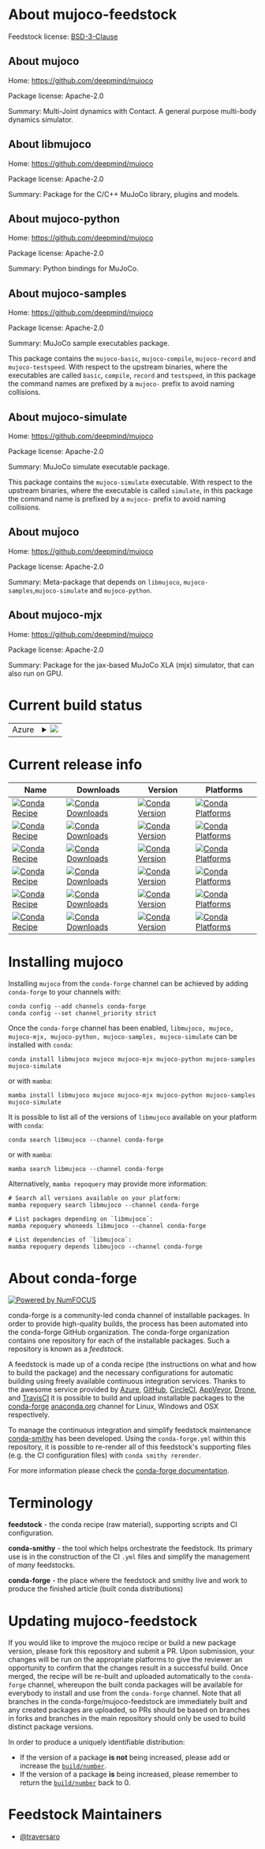 About mujoco-feedstock
======================

Feedstock license: [BSD-3-Clause](https://github.com/conda-forge/mujoco-feedstock/blob/main/LICENSE.txt)


About mujoco
------------

Home: https://github.com/deepmind/mujoco

Package license: Apache-2.0

Summary: Multi-Joint dynamics with Contact. A general purpose multi-body dynamics simulator.

About libmujoco
---------------

Home: https://github.com/deepmind/mujoco

Package license: Apache-2.0

Summary: Package for the C/C++ MuJoCo library, plugins and models.

About mujoco-python
-------------------

Home: https://github.com/deepmind/mujoco

Package license: Apache-2.0

Summary: Python bindings for MuJoCo.

About mujoco-samples
--------------------

Home: https://github.com/deepmind/mujoco

Package license: Apache-2.0

Summary: MuJoCo sample executables package.

This package contains the `mujoco-basic`, `mujoco-compile`, `mujoco-record` and `mujoco-testspeed`.
With respect to the upstream binaries, where the executables are called `basic`, `compile`, `record` and `testspeed`,
in this package the command names are prefixed by a `mujoco-` prefix to avoid naming collisions.


About mujoco-simulate
---------------------

Home: https://github.com/deepmind/mujoco

Package license: Apache-2.0

Summary: MuJoCo simulate executable package.

This package contains the `mujoco-simulate` executable.
With respect to the upstream binaries, where the executable is called `simulate`,
in this package the command name is prefixed by a `mujoco-` prefix to avoid naming collisions.


About mujoco
------------

Home: https://github.com/deepmind/mujoco

Package license: Apache-2.0

Summary: Meta-package that depends on `libmujoco`, `mujoco-samples`,`mujoco-simulate` and `mujoco-python`.

About mujoco-mjx
----------------

Home: https://github.com/deepmind/mujoco

Package license: Apache-2.0

Summary: Package for the jax-based MuJoCo XLA (mjx) simulator, that can also run on GPU.

Current build status
====================


<table>
    
  <tr>
    <td>Azure</td>
    <td>
      <details>
        <summary>
          <a href="https://dev.azure.com/conda-forge/feedstock-builds/_build/latest?definitionId=16475&branchName=main">
            <img src="https://dev.azure.com/conda-forge/feedstock-builds/_apis/build/status/mujoco-feedstock?branchName=main">
          </a>
        </summary>
        <table>
          <thead><tr><th>Variant</th><th>Status</th></tr></thead>
          <tbody><tr>
              <td>linux_64_python3.10.____cpython</td>
              <td>
                <a href="https://dev.azure.com/conda-forge/feedstock-builds/_build/latest?definitionId=16475&branchName=main">
                  <img src="https://dev.azure.com/conda-forge/feedstock-builds/_apis/build/status/mujoco-feedstock?branchName=main&jobName=linux&configuration=linux%20linux_64_python3.10.____cpython" alt="variant">
                </a>
              </td>
            </tr><tr>
              <td>linux_64_python3.11.____cpython</td>
              <td>
                <a href="https://dev.azure.com/conda-forge/feedstock-builds/_build/latest?definitionId=16475&branchName=main">
                  <img src="https://dev.azure.com/conda-forge/feedstock-builds/_apis/build/status/mujoco-feedstock?branchName=main&jobName=linux&configuration=linux%20linux_64_python3.11.____cpython" alt="variant">
                </a>
              </td>
            </tr><tr>
              <td>linux_64_python3.12.____cpython</td>
              <td>
                <a href="https://dev.azure.com/conda-forge/feedstock-builds/_build/latest?definitionId=16475&branchName=main">
                  <img src="https://dev.azure.com/conda-forge/feedstock-builds/_apis/build/status/mujoco-feedstock?branchName=main&jobName=linux&configuration=linux%20linux_64_python3.12.____cpython" alt="variant">
                </a>
              </td>
            </tr><tr>
              <td>linux_64_python3.13.____cp313</td>
              <td>
                <a href="https://dev.azure.com/conda-forge/feedstock-builds/_build/latest?definitionId=16475&branchName=main">
                  <img src="https://dev.azure.com/conda-forge/feedstock-builds/_apis/build/status/mujoco-feedstock?branchName=main&jobName=linux&configuration=linux%20linux_64_python3.13.____cp313" alt="variant">
                </a>
              </td>
            </tr><tr>
              <td>linux_64_python3.9.____cpython</td>
              <td>
                <a href="https://dev.azure.com/conda-forge/feedstock-builds/_build/latest?definitionId=16475&branchName=main">
                  <img src="https://dev.azure.com/conda-forge/feedstock-builds/_apis/build/status/mujoco-feedstock?branchName=main&jobName=linux&configuration=linux%20linux_64_python3.9.____cpython" alt="variant">
                </a>
              </td>
            </tr><tr>
              <td>linux_aarch64_python3.10.____cpython</td>
              <td>
                <a href="https://dev.azure.com/conda-forge/feedstock-builds/_build/latest?definitionId=16475&branchName=main">
                  <img src="https://dev.azure.com/conda-forge/feedstock-builds/_apis/build/status/mujoco-feedstock?branchName=main&jobName=linux&configuration=linux%20linux_aarch64_python3.10.____cpython" alt="variant">
                </a>
              </td>
            </tr><tr>
              <td>linux_aarch64_python3.11.____cpython</td>
              <td>
                <a href="https://dev.azure.com/conda-forge/feedstock-builds/_build/latest?definitionId=16475&branchName=main">
                  <img src="https://dev.azure.com/conda-forge/feedstock-builds/_apis/build/status/mujoco-feedstock?branchName=main&jobName=linux&configuration=linux%20linux_aarch64_python3.11.____cpython" alt="variant">
                </a>
              </td>
            </tr><tr>
              <td>linux_aarch64_python3.12.____cpython</td>
              <td>
                <a href="https://dev.azure.com/conda-forge/feedstock-builds/_build/latest?definitionId=16475&branchName=main">
                  <img src="https://dev.azure.com/conda-forge/feedstock-builds/_apis/build/status/mujoco-feedstock?branchName=main&jobName=linux&configuration=linux%20linux_aarch64_python3.12.____cpython" alt="variant">
                </a>
              </td>
            </tr><tr>
              <td>linux_aarch64_python3.13.____cp313</td>
              <td>
                <a href="https://dev.azure.com/conda-forge/feedstock-builds/_build/latest?definitionId=16475&branchName=main">
                  <img src="https://dev.azure.com/conda-forge/feedstock-builds/_apis/build/status/mujoco-feedstock?branchName=main&jobName=linux&configuration=linux%20linux_aarch64_python3.13.____cp313" alt="variant">
                </a>
              </td>
            </tr><tr>
              <td>linux_aarch64_python3.9.____cpython</td>
              <td>
                <a href="https://dev.azure.com/conda-forge/feedstock-builds/_build/latest?definitionId=16475&branchName=main">
                  <img src="https://dev.azure.com/conda-forge/feedstock-builds/_apis/build/status/mujoco-feedstock?branchName=main&jobName=linux&configuration=linux%20linux_aarch64_python3.9.____cpython" alt="variant">
                </a>
              </td>
            </tr><tr>
              <td>linux_ppc64le_python3.10.____cpython</td>
              <td>
                <a href="https://dev.azure.com/conda-forge/feedstock-builds/_build/latest?definitionId=16475&branchName=main">
                  <img src="https://dev.azure.com/conda-forge/feedstock-builds/_apis/build/status/mujoco-feedstock?branchName=main&jobName=linux&configuration=linux%20linux_ppc64le_python3.10.____cpython" alt="variant">
                </a>
              </td>
            </tr><tr>
              <td>linux_ppc64le_python3.11.____cpython</td>
              <td>
                <a href="https://dev.azure.com/conda-forge/feedstock-builds/_build/latest?definitionId=16475&branchName=main">
                  <img src="https://dev.azure.com/conda-forge/feedstock-builds/_apis/build/status/mujoco-feedstock?branchName=main&jobName=linux&configuration=linux%20linux_ppc64le_python3.11.____cpython" alt="variant">
                </a>
              </td>
            </tr><tr>
              <td>linux_ppc64le_python3.12.____cpython</td>
              <td>
                <a href="https://dev.azure.com/conda-forge/feedstock-builds/_build/latest?definitionId=16475&branchName=main">
                  <img src="https://dev.azure.com/conda-forge/feedstock-builds/_apis/build/status/mujoco-feedstock?branchName=main&jobName=linux&configuration=linux%20linux_ppc64le_python3.12.____cpython" alt="variant">
                </a>
              </td>
            </tr><tr>
              <td>linux_ppc64le_python3.13.____cp313</td>
              <td>
                <a href="https://dev.azure.com/conda-forge/feedstock-builds/_build/latest?definitionId=16475&branchName=main">
                  <img src="https://dev.azure.com/conda-forge/feedstock-builds/_apis/build/status/mujoco-feedstock?branchName=main&jobName=linux&configuration=linux%20linux_ppc64le_python3.13.____cp313" alt="variant">
                </a>
              </td>
            </tr><tr>
              <td>linux_ppc64le_python3.9.____cpython</td>
              <td>
                <a href="https://dev.azure.com/conda-forge/feedstock-builds/_build/latest?definitionId=16475&branchName=main">
                  <img src="https://dev.azure.com/conda-forge/feedstock-builds/_apis/build/status/mujoco-feedstock?branchName=main&jobName=linux&configuration=linux%20linux_ppc64le_python3.9.____cpython" alt="variant">
                </a>
              </td>
            </tr><tr>
              <td>osx_64_python3.10.____cpython</td>
              <td>
                <a href="https://dev.azure.com/conda-forge/feedstock-builds/_build/latest?definitionId=16475&branchName=main">
                  <img src="https://dev.azure.com/conda-forge/feedstock-builds/_apis/build/status/mujoco-feedstock?branchName=main&jobName=osx&configuration=osx%20osx_64_python3.10.____cpython" alt="variant">
                </a>
              </td>
            </tr><tr>
              <td>osx_64_python3.11.____cpython</td>
              <td>
                <a href="https://dev.azure.com/conda-forge/feedstock-builds/_build/latest?definitionId=16475&branchName=main">
                  <img src="https://dev.azure.com/conda-forge/feedstock-builds/_apis/build/status/mujoco-feedstock?branchName=main&jobName=osx&configuration=osx%20osx_64_python3.11.____cpython" alt="variant">
                </a>
              </td>
            </tr><tr>
              <td>osx_64_python3.12.____cpython</td>
              <td>
                <a href="https://dev.azure.com/conda-forge/feedstock-builds/_build/latest?definitionId=16475&branchName=main">
                  <img src="https://dev.azure.com/conda-forge/feedstock-builds/_apis/build/status/mujoco-feedstock?branchName=main&jobName=osx&configuration=osx%20osx_64_python3.12.____cpython" alt="variant">
                </a>
              </td>
            </tr><tr>
              <td>osx_64_python3.13.____cp313</td>
              <td>
                <a href="https://dev.azure.com/conda-forge/feedstock-builds/_build/latest?definitionId=16475&branchName=main">
                  <img src="https://dev.azure.com/conda-forge/feedstock-builds/_apis/build/status/mujoco-feedstock?branchName=main&jobName=osx&configuration=osx%20osx_64_python3.13.____cp313" alt="variant">
                </a>
              </td>
            </tr><tr>
              <td>osx_64_python3.9.____cpython</td>
              <td>
                <a href="https://dev.azure.com/conda-forge/feedstock-builds/_build/latest?definitionId=16475&branchName=main">
                  <img src="https://dev.azure.com/conda-forge/feedstock-builds/_apis/build/status/mujoco-feedstock?branchName=main&jobName=osx&configuration=osx%20osx_64_python3.9.____cpython" alt="variant">
                </a>
              </td>
            </tr><tr>
              <td>osx_arm64_python3.10.____cpython</td>
              <td>
                <a href="https://dev.azure.com/conda-forge/feedstock-builds/_build/latest?definitionId=16475&branchName=main">
                  <img src="https://dev.azure.com/conda-forge/feedstock-builds/_apis/build/status/mujoco-feedstock?branchName=main&jobName=osx&configuration=osx%20osx_arm64_python3.10.____cpython" alt="variant">
                </a>
              </td>
            </tr><tr>
              <td>osx_arm64_python3.11.____cpython</td>
              <td>
                <a href="https://dev.azure.com/conda-forge/feedstock-builds/_build/latest?definitionId=16475&branchName=main">
                  <img src="https://dev.azure.com/conda-forge/feedstock-builds/_apis/build/status/mujoco-feedstock?branchName=main&jobName=osx&configuration=osx%20osx_arm64_python3.11.____cpython" alt="variant">
                </a>
              </td>
            </tr><tr>
              <td>osx_arm64_python3.12.____cpython</td>
              <td>
                <a href="https://dev.azure.com/conda-forge/feedstock-builds/_build/latest?definitionId=16475&branchName=main">
                  <img src="https://dev.azure.com/conda-forge/feedstock-builds/_apis/build/status/mujoco-feedstock?branchName=main&jobName=osx&configuration=osx%20osx_arm64_python3.12.____cpython" alt="variant">
                </a>
              </td>
            </tr><tr>
              <td>osx_arm64_python3.13.____cp313</td>
              <td>
                <a href="https://dev.azure.com/conda-forge/feedstock-builds/_build/latest?definitionId=16475&branchName=main">
                  <img src="https://dev.azure.com/conda-forge/feedstock-builds/_apis/build/status/mujoco-feedstock?branchName=main&jobName=osx&configuration=osx%20osx_arm64_python3.13.____cp313" alt="variant">
                </a>
              </td>
            </tr><tr>
              <td>osx_arm64_python3.9.____cpython</td>
              <td>
                <a href="https://dev.azure.com/conda-forge/feedstock-builds/_build/latest?definitionId=16475&branchName=main">
                  <img src="https://dev.azure.com/conda-forge/feedstock-builds/_apis/build/status/mujoco-feedstock?branchName=main&jobName=osx&configuration=osx%20osx_arm64_python3.9.____cpython" alt="variant">
                </a>
              </td>
            </tr><tr>
              <td>win_64_python3.10.____cpython</td>
              <td>
                <a href="https://dev.azure.com/conda-forge/feedstock-builds/_build/latest?definitionId=16475&branchName=main">
                  <img src="https://dev.azure.com/conda-forge/feedstock-builds/_apis/build/status/mujoco-feedstock?branchName=main&jobName=win&configuration=win%20win_64_python3.10.____cpython" alt="variant">
                </a>
              </td>
            </tr><tr>
              <td>win_64_python3.11.____cpython</td>
              <td>
                <a href="https://dev.azure.com/conda-forge/feedstock-builds/_build/latest?definitionId=16475&branchName=main">
                  <img src="https://dev.azure.com/conda-forge/feedstock-builds/_apis/build/status/mujoco-feedstock?branchName=main&jobName=win&configuration=win%20win_64_python3.11.____cpython" alt="variant">
                </a>
              </td>
            </tr><tr>
              <td>win_64_python3.12.____cpython</td>
              <td>
                <a href="https://dev.azure.com/conda-forge/feedstock-builds/_build/latest?definitionId=16475&branchName=main">
                  <img src="https://dev.azure.com/conda-forge/feedstock-builds/_apis/build/status/mujoco-feedstock?branchName=main&jobName=win&configuration=win%20win_64_python3.12.____cpython" alt="variant">
                </a>
              </td>
            </tr><tr>
              <td>win_64_python3.13.____cp313</td>
              <td>
                <a href="https://dev.azure.com/conda-forge/feedstock-builds/_build/latest?definitionId=16475&branchName=main">
                  <img src="https://dev.azure.com/conda-forge/feedstock-builds/_apis/build/status/mujoco-feedstock?branchName=main&jobName=win&configuration=win%20win_64_python3.13.____cp313" alt="variant">
                </a>
              </td>
            </tr><tr>
              <td>win_64_python3.9.____cpython</td>
              <td>
                <a href="https://dev.azure.com/conda-forge/feedstock-builds/_build/latest?definitionId=16475&branchName=main">
                  <img src="https://dev.azure.com/conda-forge/feedstock-builds/_apis/build/status/mujoco-feedstock?branchName=main&jobName=win&configuration=win%20win_64_python3.9.____cpython" alt="variant">
                </a>
              </td>
            </tr>
          </tbody>
        </table>
      </details>
    </td>
  </tr>
</table>

Current release info
====================

| Name | Downloads | Version | Platforms |
| --- | --- | --- | --- |
| [![Conda Recipe](https://img.shields.io/badge/recipe-libmujoco-green.svg)](https://anaconda.org/conda-forge/libmujoco) | [![Conda Downloads](https://img.shields.io/conda/dn/conda-forge/libmujoco.svg)](https://anaconda.org/conda-forge/libmujoco) | [![Conda Version](https://img.shields.io/conda/vn/conda-forge/libmujoco.svg)](https://anaconda.org/conda-forge/libmujoco) | [![Conda Platforms](https://img.shields.io/conda/pn/conda-forge/libmujoco.svg)](https://anaconda.org/conda-forge/libmujoco) |
| [![Conda Recipe](https://img.shields.io/badge/recipe-mujoco-green.svg)](https://anaconda.org/conda-forge/mujoco) | [![Conda Downloads](https://img.shields.io/conda/dn/conda-forge/mujoco.svg)](https://anaconda.org/conda-forge/mujoco) | [![Conda Version](https://img.shields.io/conda/vn/conda-forge/mujoco.svg)](https://anaconda.org/conda-forge/mujoco) | [![Conda Platforms](https://img.shields.io/conda/pn/conda-forge/mujoco.svg)](https://anaconda.org/conda-forge/mujoco) |
| [![Conda Recipe](https://img.shields.io/badge/recipe-mujoco--mjx-green.svg)](https://anaconda.org/conda-forge/mujoco-mjx) | [![Conda Downloads](https://img.shields.io/conda/dn/conda-forge/mujoco-mjx.svg)](https://anaconda.org/conda-forge/mujoco-mjx) | [![Conda Version](https://img.shields.io/conda/vn/conda-forge/mujoco-mjx.svg)](https://anaconda.org/conda-forge/mujoco-mjx) | [![Conda Platforms](https://img.shields.io/conda/pn/conda-forge/mujoco-mjx.svg)](https://anaconda.org/conda-forge/mujoco-mjx) |
| [![Conda Recipe](https://img.shields.io/badge/recipe-mujoco--python-green.svg)](https://anaconda.org/conda-forge/mujoco-python) | [![Conda Downloads](https://img.shields.io/conda/dn/conda-forge/mujoco-python.svg)](https://anaconda.org/conda-forge/mujoco-python) | [![Conda Version](https://img.shields.io/conda/vn/conda-forge/mujoco-python.svg)](https://anaconda.org/conda-forge/mujoco-python) | [![Conda Platforms](https://img.shields.io/conda/pn/conda-forge/mujoco-python.svg)](https://anaconda.org/conda-forge/mujoco-python) |
| [![Conda Recipe](https://img.shields.io/badge/recipe-mujoco--samples-green.svg)](https://anaconda.org/conda-forge/mujoco-samples) | [![Conda Downloads](https://img.shields.io/conda/dn/conda-forge/mujoco-samples.svg)](https://anaconda.org/conda-forge/mujoco-samples) | [![Conda Version](https://img.shields.io/conda/vn/conda-forge/mujoco-samples.svg)](https://anaconda.org/conda-forge/mujoco-samples) | [![Conda Platforms](https://img.shields.io/conda/pn/conda-forge/mujoco-samples.svg)](https://anaconda.org/conda-forge/mujoco-samples) |
| [![Conda Recipe](https://img.shields.io/badge/recipe-mujoco--simulate-green.svg)](https://anaconda.org/conda-forge/mujoco-simulate) | [![Conda Downloads](https://img.shields.io/conda/dn/conda-forge/mujoco-simulate.svg)](https://anaconda.org/conda-forge/mujoco-simulate) | [![Conda Version](https://img.shields.io/conda/vn/conda-forge/mujoco-simulate.svg)](https://anaconda.org/conda-forge/mujoco-simulate) | [![Conda Platforms](https://img.shields.io/conda/pn/conda-forge/mujoco-simulate.svg)](https://anaconda.org/conda-forge/mujoco-simulate) |

Installing mujoco
=================

Installing `mujoco` from the `conda-forge` channel can be achieved by adding `conda-forge` to your channels with:

```
conda config --add channels conda-forge
conda config --set channel_priority strict
```

Once the `conda-forge` channel has been enabled, `libmujoco, mujoco, mujoco-mjx, mujoco-python, mujoco-samples, mujoco-simulate` can be installed with `conda`:

```
conda install libmujoco mujoco mujoco-mjx mujoco-python mujoco-samples mujoco-simulate
```

or with `mamba`:

```
mamba install libmujoco mujoco mujoco-mjx mujoco-python mujoco-samples mujoco-simulate
```

It is possible to list all of the versions of `libmujoco` available on your platform with `conda`:

```
conda search libmujoco --channel conda-forge
```

or with `mamba`:

```
mamba search libmujoco --channel conda-forge
```

Alternatively, `mamba repoquery` may provide more information:

```
# Search all versions available on your platform:
mamba repoquery search libmujoco --channel conda-forge

# List packages depending on `libmujoco`:
mamba repoquery whoneeds libmujoco --channel conda-forge

# List dependencies of `libmujoco`:
mamba repoquery depends libmujoco --channel conda-forge
```


About conda-forge
=================

[![Powered by
NumFOCUS](https://img.shields.io/badge/powered%20by-NumFOCUS-orange.svg?style=flat&colorA=E1523D&colorB=007D8A)](https://numfocus.org)

conda-forge is a community-led conda channel of installable packages.
In order to provide high-quality builds, the process has been automated into the
conda-forge GitHub organization. The conda-forge organization contains one repository
for each of the installable packages. Such a repository is known as a *feedstock*.

A feedstock is made up of a conda recipe (the instructions on what and how to build
the package) and the necessary configurations for automatic building using freely
available continuous integration services. Thanks to the awesome service provided by
[Azure](https://azure.microsoft.com/en-us/services/devops/), [GitHub](https://github.com/),
[CircleCI](https://circleci.com/), [AppVeyor](https://www.appveyor.com/),
[Drone](https://cloud.drone.io/welcome), and [TravisCI](https://travis-ci.com/)
it is possible to build and upload installable packages to the
[conda-forge](https://anaconda.org/conda-forge) [anaconda.org](https://anaconda.org/)
channel for Linux, Windows and OSX respectively.

To manage the continuous integration and simplify feedstock maintenance
[conda-smithy](https://github.com/conda-forge/conda-smithy) has been developed.
Using the ``conda-forge.yml`` within this repository, it is possible to re-render all of
this feedstock's supporting files (e.g. the CI configuration files) with ``conda smithy rerender``.

For more information please check the [conda-forge documentation](https://conda-forge.org/docs/).

Terminology
===========

**feedstock** - the conda recipe (raw material), supporting scripts and CI configuration.

**conda-smithy** - the tool which helps orchestrate the feedstock.
                   Its primary use is in the construction of the CI ``.yml`` files
                   and simplify the management of *many* feedstocks.

**conda-forge** - the place where the feedstock and smithy live and work to
                  produce the finished article (built conda distributions)


Updating mujoco-feedstock
=========================

If you would like to improve the mujoco recipe or build a new
package version, please fork this repository and submit a PR. Upon submission,
your changes will be run on the appropriate platforms to give the reviewer an
opportunity to confirm that the changes result in a successful build. Once
merged, the recipe will be re-built and uploaded automatically to the
`conda-forge` channel, whereupon the built conda packages will be available for
everybody to install and use from the `conda-forge` channel.
Note that all branches in the conda-forge/mujoco-feedstock are
immediately built and any created packages are uploaded, so PRs should be based
on branches in forks and branches in the main repository should only be used to
build distinct package versions.

In order to produce a uniquely identifiable distribution:
 * If the version of a package **is not** being increased, please add or increase
   the [``build/number``](https://docs.conda.io/projects/conda-build/en/latest/resources/define-metadata.html#build-number-and-string).
 * If the version of a package **is** being increased, please remember to return
   the [``build/number``](https://docs.conda.io/projects/conda-build/en/latest/resources/define-metadata.html#build-number-and-string)
   back to 0.

Feedstock Maintainers
=====================

* [@traversaro](https://github.com/traversaro/)

